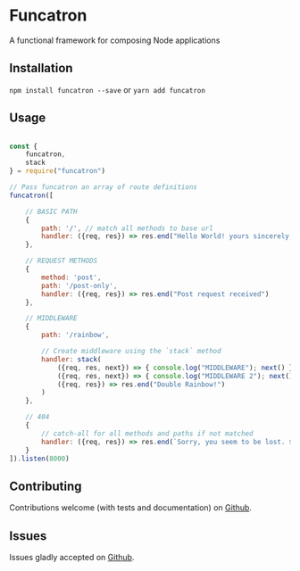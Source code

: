 # Funcatron

A functional framework for composing Node applications

## Installation

`npm install funcatron --save` or `yarn add funcatron`

## Usage

```javascript

const {
    funcatron,
    stack
} = require("funcatron")

// Pass funcatron an array of route definitions
funcatron([

    // BASIC PATH
    {
        path: '/', // match all methods to base url
        handler: ({req, res}) => res.end("Hello World! yours sincerely, funcatron")
    },

    // REQUEST METHODS
    {
        method: 'post',
        path: '/post-only',
        handler: ({req, res}) => res.end("Post request received")
    },

    // MIDDLEWARE
    {
        path: '/rainbow',

        // Create middleware using the `stack` method
        handler: stack(
            ({req, res, next}) => { console.log("MIDDLEWARE"); next() },
            ({req, res, next}) => { console.log("MIDDLEWARE 2"); next() },
            ({req, res}) => res.end("Double Rainbow!")
        )
    },

    // 404
    {
        // catch-all for all methods and paths if not matched
        handler: ({req, res}) => res.end(`Sorry, you seem to be lost. ${req.url} is not valid`)
    }
]).listen(8000)
```

## Contributing

Contributions welcome (with tests and documentation) on [Github](https://github.com/sjones6/funcatron/pulls).

## Issues

Issues gladly accepted on [Github](https://github.com/sjones6/funcatron/issues).